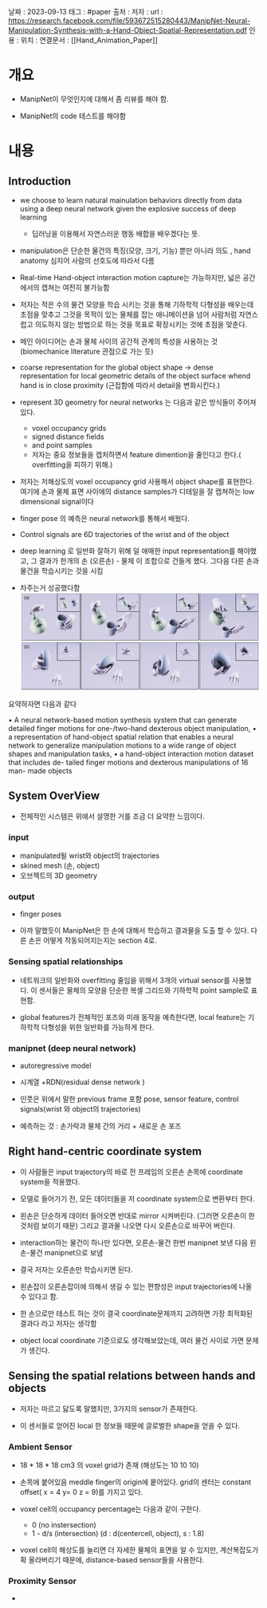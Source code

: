 
날짜 : 2023-09-13
태그 : #paper
출처 : 
저자 :
url : https://research.facebook.com/file/593672515280443/ManipNet-Neural-Manipulation-Synthesis-with-a-Hand-Object-Spatial-Representation.pdf
인용 : 
위치 : 
연결문서 :  [[Hand_Animation_Paper]]


# 개요

- ManipNet이 무엇인지에 대해서 좀 리뷰를 해야 함.

- ManipNet의 code 테스트를 해야함


# 내용

## Introduction

-  we choose to learn natural mainulation behaviors directly from data using a deep neural network given the explosive success of deep learning
	- 딥러닝을 이용해서 자연스러운 행동 배합을 배우겠다는 뜻.

- manipulation은 단순한 물건의 특징(모양, 크기, 기능) 뿐만 아니라 의도 , hand anatomy 심지어 사람의 선호도에 따라서 다름 

- Real-time Hand-object interaction motion capture는 가능하지만, 넓은 공간에서의 캡쳐는 여전히 불가능함

- 저자는 적은 수의 물건 모양을 학습 시키는 것을 통해 기하학적  다형성을  배우는데 초점을 맞추고 그것을 목적이 있는 물체를 잡는 애니메이션을 넘어 사람처럼 자연스럽고 의도하지 않는 방법으로 하는 것을 목표로 확장시키는 것에 초점을 맞춘다.

-  메인 아이디어는 손과 물체 사이의 공간적 관계의 특성을 사용하는 것 (biomechanice literature 관점으로 가는 듯)

- coarse representation for the global object shape -> dense representation for local geometric details of the object surface whend  hand is in close proximity (근접함에 따라서 detail을 변화시킨다.)

- represent 3D geometry for neural networks 는 다음과 같은 방식들이 주어져 있다.
	- voxel occupancy grids
	- signed distance fields
	-  and point samples
	- 저자는 중요 정보들을 캡처하면서 feature dimention을 줄인다고 한다.( overfitting을 피하기 위해.)

- 저자는 저해상도의 voxel occupancy grid 사용해서 object shape를 표현한다.  여기에 손과 물체 표면 사이에의 distance samples가 디테일을 잘 캡쳐하는 low dimensional signal이다 

- finger pose 의 예측은 neural network를 통해서 배웠다.

- Control signals are 6D trajectories of the wrist and of the object

- deep learning 로 일반화 잘하기 위해 덜 애매한 input representation를 해야했고,  그 결과가 한개의 손 (오른손) - 물체 이 조합으로 건들게 했다. 그다음 다른 손과 물건을 학습시키는 것을 시킴

- 차주는거 성공했다함
![그림](../AttachedFiles/pic1.png)


요약하자면 다음과 같다

• A neural network-based motion synthesis system that can
generate detailed finger motions for one-/two-hand dexterous
object manipulation,
• a representation of hand-object spatial relation that enables a
neural network to generalize manipulation motions to a wide
range of object shapes and manipulation tasks,
• a hand-object interaction motion dataset that includes de-
tailed finger motions and dexterous manipulations of 16 man-
made objects


## System OverView

- 전체적인 시스템은 위에서 설명한 거를 조금 더 요약한 느낌이다.

### input
-  manipulated될 wrist와 object의 trajectories
- skined mesh (손, object)
- 오브젝트의 3D geometry
### output
- finger poses

- 아까 말했듯이 ManipNet은 한 손에 대해서 학습하고 결과물을 도출 할 수 있다. 다른 손은 어떻게 작동되어지는지는 section 4로.

### Sensing spatial relationships

- 네트워크의 일반화와 overfitting 줄임을 위해서 3개의 virtual sensor를 사용했다. 이 센서들은 물체의 모양을 단순한 복셀 그리드와 기하학적 point sample로 표현함.

- global features가 전체적인 포즈와 미래 동작을 예측한다면, local feature는 기하학적 다형성을 위한 일반화를 가능하게 한다.

### manipnet (deep neural network)
- autoregressive model

- 시계열 +RDN(residual dense
network )

- 인풋은 위에서 말한 previous frame 포함 pose, sensor feature, control signals(wrist 와 object의 trajectories)

- 예측하는 것 : 손가락과 물체 간의 거리 + 새로운 손 포즈 

## Right hand-centric coordinate system

- 이 사람들은 input trajectory의 바로 전 프레임의 오른손 손목에 coordinate system을 적용했다.

- 모델로 들어가기 전, 모든 데이터들을 저 coordinate system으로 변환부터 한다.

- 왼손은 단순하게 데이터 들어오면 반대로 mirror 시켜버린다. (그러면 오른손이 한 것처럼 보이기 때문) 그리고 결과물 나오면 다시 오른손으로 바꾸어 버린다.

- interaction하는 물건이 하나만 있다면, 오른손-물건 한번 manipnet 보낸 다음 왼손-물건 manipnet으로 보냄

- 결국 저자는 오른손만 학습시키면 된다.

- 왼손잡이 오른손잡이에 의해서 생길 수 있는 편향성은 input trajectories에 나올 수 있다고 함.

- 한 손으로만 테스트 하는 것이 결국 coordinate문제까지 고려하면 가장 최적화된 결과다 라고 저자는 생각함 

- object local coordinate 기준으로도 생각해보았는데, 여러 물건 사이로 가면 문제가 생긴다.


## Sensing the spatial relations between hands and objects

-  저자는 마르고 닳도록 말했지만, 3가지의 sensor가 존재한다.

- 이 센서들로 얻어진 local 한 정보들 때문에 글로벌한 shape을 얻을 수 있다.

### Ambient Sensor

-  18 * 18 * 18 cm3 의 voxel grid가 존재 (해상도는 10 10 10)

- 손목에 붙어있음 meddle finger의 origin에 뭍어있다. grid의 센터는 constant offset( x = 4 y= 0 z = 9)를 가지고 있다.

- voxel cell의 occupancy percentage는 다음과 같이 구한다.

	-  0 (no instersection)
	- 1 - d/s (intersection) (d : d(centercell, object), s : 1.8)

- voxel cell의 해상도를 늘리면 더 자세한 물체의 표면을 알 수 있지만, 계산복잡도가 확 올라버리기 때문에, distance-based sensor들을 사용한다. 

### Proximity Sensor

- 